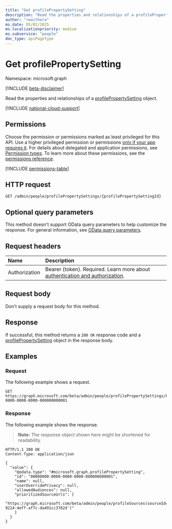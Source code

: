 ```yaml
---
title: "Get profilePropertySetting"
description: "Read the properties and relationships of a profilePropertySetting object."
author: "rwaithera"
ms.date: 05/02/2025
ms.localizationpriority: medium
ms.subservice: "people"
doc_type: apiPageType
---
```


# Get profilePropertySetting

Namespace: microsoft.graph

[!INCLUDE [beta-disclaimer](../../includes/beta-disclaimer.md)]

Read the properties and relationships of a [profilePropertySetting](../resources/profilepropertysetting.md) object.

[!INCLUDE [national-cloud-support](../../includes/global-only.md)]

## Permissions

Choose the permission or permissions marked as least privileged for this API. Use a higher privileged permission or permissions [only if your app requires it](/graph/permissions-overview#best-practices-for-using-microsoft-graph-permissions). For details about delegated and application permissions, see [Permission types](/graph/permissions-overview#permission-types). To learn more about these permissions, see the [permissions reference](/graph/permissions-reference).

<!-- { "blockType": "permissions", "name": "profilepropertysetting_get" } -->
[!INCLUDE [permissions-table](../includes/permissions/profilepropertysetting-get-permissions.md)]

## HTTP request

<!-- {
  "blockType": "ignored"
}
-->
``` http
GET /admin/people/profilePropertySettings/{profilePropertySettingId}
```

## Optional query parameters

This method doesn't support OData query parameters to help customize the response. For general information, see [OData query parameters](/graph/query-parameters).

## Request headers

|Name|Description|
|:---|:---|
|Authorization|Bearer {token}. Required. Learn more about [authentication and authorization](/graph/auth/auth-concepts).|

## Request body

Don't supply a request body for this method.

## Response

If successful, this method returns a `200 OK` response code and a [profilePropertySetting](../resources/profilepropertysetting.md) object in the response body.

## Examples

### Request

The following example shows a request.
<!-- {
  "blockType": "request",
  "name": "get_profilepropertysetting"
}
-->
``` http
GET https://graph.microsoft.com/beta/admin/people/profilePropertySettings/00000000-0000-0000-0000-000000000001
```

### Response

The following example shows the response.
>**Note:** The response object shown here might be shortened for readability.
<!-- {
  "blockType": "response",
  "truncated": true,
  "@odata.type": "microsoft.graph.profilePropertySetting"
}
-->
``` http
HTTP/1.1 200 OK
Content-Type: application/json

{
  "value": {
    "@odata.type": "#microsoft.graph.profilePropertySetting",
    "id": "00000000-0000-0000-0000-000000000001",
    "name": null,
    "userOverridePrivacy": null,
    "allowedAudiences": null,
    "prioritizedSourceUrls": [
      "https://graph.microsoft.com/beta/admin/people/profileSources(sourceId='4ce763dd-9214-4eff-af7c-da491cc3782d')"
    ]
  }
}
```

